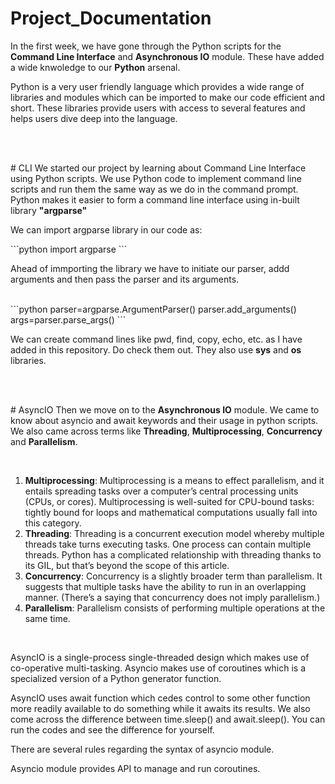 # Project_Documentation

<p>In the first week, we have gone through the Python scripts for the <b>Command Line Interface</b> and <b>Asynchronous IO</b> module. These have added a wide knwoledge to our <b>Python</b> arsenal.
</p>
<p>
Python is a very user friendly language which provides a wide range of libraries and modules which can be imported to make our code efficient and short. These libraries provide users with access to several features and helps users dive deep into the language.
</p>
<br><br>
<p>
# CLI
We started our project by learning about Command Line Interface using Python scripts. We use Python code to implement command line scripts and run them the same way as we do in the command prompt. Python makes it easier to form a command line interface using in-built library <b>"argparse"</b>
</p>
We can import argparse library in our code as:
<p>
```python
import argparse
```
</p>
<p>
Ahead of immporting the library we have to initiate our parser, addd arguments and then pass the parser and its arguments.
</p>
<br>
<!-- <ul type="dashed">
    <li>parser=argparse.ArgumentParser()</li>
    <li>parser.add_arguments()</li>
    <li>args=parser.parse_args()</li>
</ul> -->
```python
parser=argparse.ArgumentParser()
parser.add_arguments()
args=parser.parse_args()
```
<br>
<p>
We can create command lines like pwd, find, copy, echo, etc. as  I have added in this repository. Do check them out. They also use <b>sys</b> and <b>os</b> libraries.
</p>
<br><br>
<p>
# AsyncIO
Then we move on to the <b>Asynchronous IO</b> module. We came to know about asyncio and await keywords and their usage in python scripts. We also came across terms like <b>Threading</b>, <b>Multiprocessing</b>, <b>Concurrency</b> and <b>Parallelism</b>. 
</p>
<br>
<ol>
    <li><b>Multiprocessing</b>: Multiprocessing is a means to effect parallelism, and it entails spreading tasks over a computer’s central processing units (CPUs, or cores). Multiprocessing is well-suited for CPU-bound tasks: tightly bound for loops and mathematical computations usually fall into this category.</li>
    <li><b>Threading</b>: Threading is a concurrent execution model whereby multiple threads take turns executing tasks. One process can contain multiple threads. Python has a complicated relationship with threading thanks to its GIL, but that’s beyond the scope of this article.</li>
    <li><b>Concurrency</b>: Concurrency is a slightly broader term than parallelism. It suggests that multiple tasks have the ability to run in an overlapping manner. (There’s a saying that concurrency does not imply parallelism.)</li>
    <li><b>Parallelism</b>: Parallelism consists of performing multiple operations at the same time.</li>
</ol>
<br>
<p>
AsyncIO is a single-process single-threaded design which makes use of co-operative multi-tasking. Asyncio makes use of coroutines which is a specialized version of a Python generator function.
</p>
<p>
AsyncIO uses await function which cedes control to some other function more readily available to do something while it awaits its results. We also come across the difference between time.sleep() and await.sleep(). You can run the codes and see the difference for yourself.
</p>
<p>
There are several rules regarding the syntax of asyncio module.
</p>
<p>
Asyncio module provides API to manage and run coroutines.
</p>
